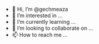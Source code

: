 - 👋 Hi, I’m @gechmeaza
- 👀 I’m interested in ...
- 🌱 I’m currently learning ...
- 💞️ I’m looking to collaborate on ...
- 📫 How to reach me ...

<!---
gechmeaza/gechmeaza is a ✨ special ✨ repository because its `README.md` (this file) appears on your GitHub profile.
You can click the Preview link to take a look at your changes.
--->
